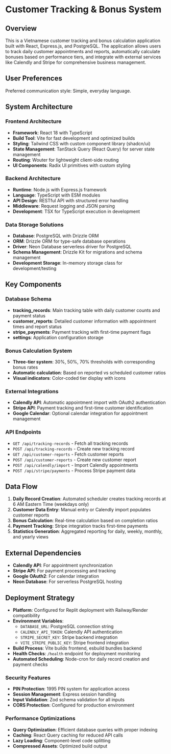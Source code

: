 # Customer Tracking & Bonus System

## Overview

This is a Vietnamese customer tracking and bonus calculation application built with React, Express.js, and PostgreSQL. The application allows users to track daily customer appointments and reports, automatically calculate bonuses based on performance tiers, and integrate with external services like Calendly and Stripe for comprehensive business management.

## User Preferences

Preferred communication style: Simple, everyday language.

## System Architecture

### Frontend Architecture
- **Framework**: React 18 with TypeScript
- **Build Tool**: Vite for fast development and optimized builds
- **Styling**: Tailwind CSS with custom component library (shadcn/ui)
- **State Management**: TanStack Query (React Query) for server state management
- **Routing**: Wouter for lightweight client-side routing
- **UI Components**: Radix UI primitives with custom styling

### Backend Architecture
- **Runtime**: Node.js with Express.js framework
- **Language**: TypeScript with ESM modules
- **API Design**: RESTful API with structured error handling
- **Middleware**: Request logging and JSON parsing
- **Development**: TSX for TypeScript execution in development

### Data Storage Solutions
- **Database**: PostgreSQL with Drizzle ORM
- **ORM**: Drizzle ORM for type-safe database operations
- **Driver**: Neon Database serverless driver for PostgreSQL
- **Schema Management**: Drizzle Kit for migrations and schema management
- **Development Storage**: In-memory storage class for development/testing

## Key Components

### Database Schema
- **tracking_records**: Main tracking table with daily customer counts and payment status
- **customer_reports**: Detailed customer information with appointment times and report status
- **stripe_payments**: Payment tracking with first-time payment flags
- **settings**: Application configuration storage

### Bonus Calculation System
- **Three-tier system**: 30%, 50%, 70% thresholds with corresponding bonus rates
- **Automatic calculation**: Based on reported vs scheduled customer ratios
- **Visual indicators**: Color-coded tier display with icons

### External Integrations
- **Calendly API**: Automatic appointment import with OAuth2 authentication
- **Stripe API**: Payment tracking and first-time customer identification
- **Google Calendar**: Optional calendar integration for appointment management

### API Endpoints
- `GET /api/tracking-records` - Fetch all tracking records
- `POST /api/tracking-records` - Create new tracking record
- `GET /api/customer-reports` - Fetch customer reports
- `POST /api/customer-reports` - Create new customer report
- `POST /api/calendly/import` - Import Calendly appointments
- `POST /api/stripe/payments` - Process Stripe payment data

## Data Flow

1. **Daily Record Creation**: Automated scheduler creates tracking records at 6 AM Eastern Time (weekdays only)
2. **Customer Data Entry**: Manual entry or Calendly import populates customer reports
3. **Bonus Calculation**: Real-time calculation based on completion ratios
4. **Payment Tracking**: Stripe integration tracks first-time payments
5. **Statistics Generation**: Aggregated reporting for daily, weekly, monthly, and yearly views

## External Dependencies

- **Calendly API**: For appointment synchronization
- **Stripe API**: For payment processing and tracking
- **Google OAuth2**: For calendar integration
- **Neon Database**: For serverless PostgreSQL hosting

## Deployment Strategy

- **Platform**: Configured for Replit deployment with Railway/Render compatibility
- **Environment Variables**: 
  - `DATABASE_URL`: PostgreSQL connection string
  - `CALENDLY_API_TOKEN`: Calendly API authentication
  - `STRIPE_SECRET_KEY`: Stripe backend integration
  - `VITE_STRIPE_PUBLIC_KEY`: Stripe frontend integration
- **Build Process**: Vite builds frontend, esbuild bundles backend
- **Health Checks**: `/health` endpoint for deployment monitoring
- **Automated Scheduling**: Node-cron for daily record creation and payment checks

### Security Features
- **PIN Protection**: 1995 PIN system for application access
- **Session Management**: Express session handling
- **Input Validation**: Zod schema validation for all inputs
- **CORS Protection**: Configured for production environment

### Performance Optimizations
- **Query Optimization**: Efficient database queries with proper indexing
- **Caching**: React Query caching for reduced API calls
- **Lazy Loading**: Component-level code splitting
- **Compressed Assets**: Optimized build output